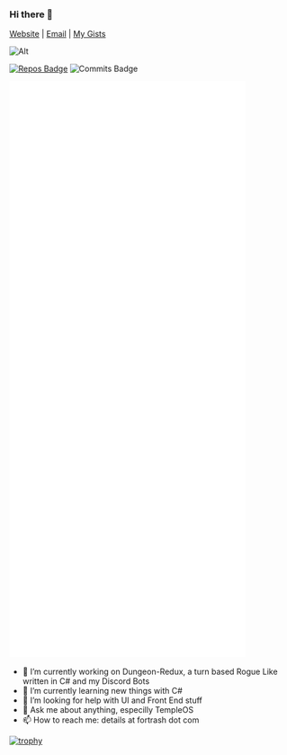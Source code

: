 ### Hi there 👋

[Website](https://fortrash.com) | [Email](mailto:andym@fortrash.com)  | [My Gists](https://gist.github.com/Saious119)

![Alt](https://discord.c99.nl/widget/theme-1/357280188025012252.png)

[![Repos Badge](https://badges.pufler.dev/repos/Saious119)](https://badges.pufler.dev) ![Commits Badge](https://badges.pufler.dev/commits/monthly/Saious119)

![Metrics](https://github.com/Saious119/Saious119/blob/main/github-metrics.svg)

- 🔭 I’m currently working on Dungeon-Redux, a turn based Rogue Like written in C# and my Discord Bots
- 🌱 I’m currently learning new things with C#
- 🤔 I’m looking for help with UI and Front End stuff
- 💬 Ask me about anything, especilly TempleOS
- 📫 How to reach me: details at fortrash dot com

[![trophy](https://github-profile-trophy.vercel.app/?username=Saious119&theme=matrix&row=1)](https://github.com/ryo-ma/github-profile-trophy)
